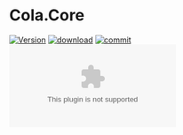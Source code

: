 # Cola.Core

[![Version](https://flat.badgen.net/nuget/v/Cola.Core?label=version)](https://github.com/odinGitGmail/Cola.Core) [![download](https://flat.badgen.net/nuget/dt/Cola.Core)](https://www.nuget.org/packages/Cola.Core) [![commit](https://flat.badgen.net/github/last-commit/odinGitGmail/Cola.Core)](https://flat.badgen.net/github/last-commit/odinGitGmail/Cola.Core) [![Blog](https://flat.badgen.net/static/blog/odinsam.com)](https://odinsam.com)
